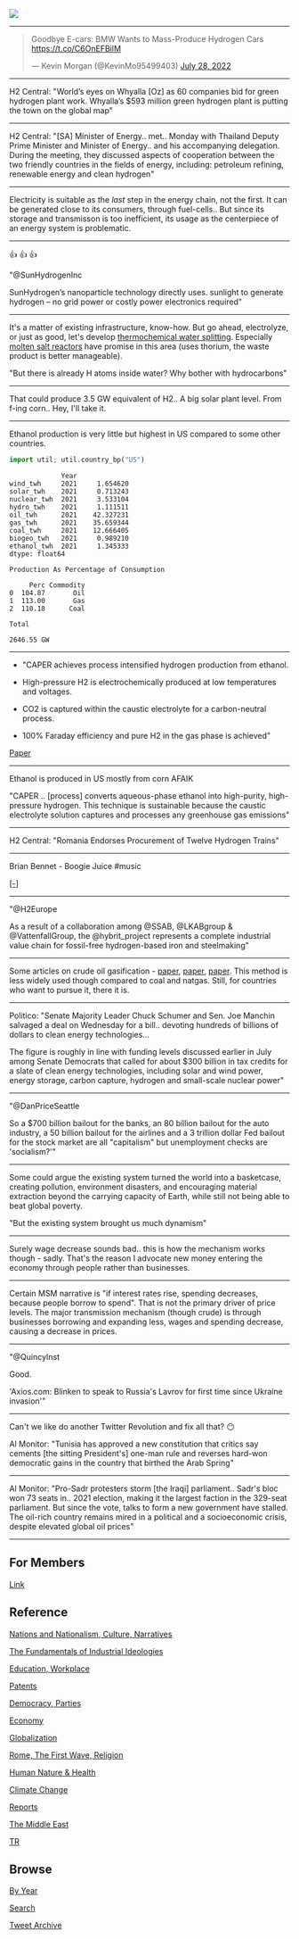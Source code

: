 <img src="https://drive.google.com/uc?export=view&id=1B2wf9R7AMH1d7Vw6e2mucLbIQ5NSjir7"/>

---

<blockquote class="twitter-tweet"><p lang="en" dir="ltr">Goodbye E-cars: BMW Wants to Mass-Produce Hydrogen Cars <a href="https://t.co/C6OnEFBilM">https://t.co/C6OnEFBilM</a></p>&mdash; Kevin Morgan (@KevinMo95499403) <a href="https://twitter.com/KevinMo95499403/status/1552561038775799809?ref_src=twsrc%5Etfw">July 28, 2022</a></blockquote> <script async src="https://platform.twitter.com/widgets.js" charset="utf-8"></script>

---

H2 Central: "World’s eyes on Whyalla [Oz] as 60 companies bid for
green hydrogen plant work. Whyalla’s $593 million green hydrogen plant
is putting the town on the global map"

---

H2 Central: "[SA] Minister of Energy..  met..  Monday with Thailand
Deputy Prime Minister and Minister of Energy..  and his accompanying
delegation. During the meeting, they discussed aspects of cooperation
between the two friendly countries in the fields of energy, including:
petroleum refining, renewable energy and clean hydrogen"

---

Electricity is suitable as the *last* step in the energy chain, not
the first. It can be generated close to its consumers, through
fuel-cells.. But since its storage and transmisson is too inefficient,
its usage as the centerpiece of an energy system is problematic. 

---

👍 👍 👍 

"@SunHydrogenInc

SunHydrogen’s nanoparticle technology directly uses. sunlight to
generate hydrogen – no grid power or costly power electronics
required"

---

It's a matter of existing infrastructure, know-how. But go ahead,
electrolyze, or just as good, let's develop [thermochemical water splitting](2022/02/h2-thermo-chemical.html).
Especially [molten salt reactors](2022/02/h2-thermo-chemical.html#thorium)
have promise in this area (uses thorium, the waste product is better manageable).

"But there is already H atoms inside water? Why bother with hydrocarbons"

---

That could produce 3.5 GW equivalent of H2.. A big solar plant
level. From f-ing corn.. Hey, I'll take it.

---

Ethanol production is very little but highest in US compared to
some other countries.

```python
import util; util.country_bp("US")
```

```text
             Year
wind_twh     2021     1.654620
solar_twh    2021     0.713243
nuclear_twh  2021     3.533104
hydro_twh    2021     1.111511
oil_twh      2021    42.327231
gas_twh      2021    35.659344
coal_twh     2021    12.666405
biogeo_twh   2021     0.989210
ethanol_twh  2021     1.345333
dtype: float64

Production As Percentage of Consumption

     Perc Commodity
0  104.87       Oil
1  113.00       Gas
2  110.18      Coal

Total

2646.55 GW
```

---

- "CAPER achieves process intensified hydrogen production from ethanol.

- High-pressure H2 is electrochemically produced at low temperatures and voltages.

- CO2 is captured within the caustic electrolyte for a carbon-neutral process.

- 100% Faraday efficiency and pure H2 in the gas phase is achieved"

[Paper](https://www.sciencedirect.com/science/article/abs/pii/S0926860X22001703)

---

Ethanol is produced in US mostly from corn AFAIK

"CAPER .. [process] converts aqueous-phase ethanol into high-purity,
high-pressure hydrogen. This technique is sustainable because the
caustic electrolyte solution captures and processes any greenhouse gas
emissions"

---

H2 Central: "Romania Endorses Procurement of Twelve Hydrogen Trains"

---

Brian Bennet - Boogie Juice \#music

[[-]](https://youtu.be/V9HcjhfVKnU)

---

"@H2Europe

As a result of a collaboration among @SSAB, @LKABgroup &
@VattenfallGroup, the @hybrit_project represents a complete industrial
value chain for fossil-free hydrogen-based iron and steelmaking"

---

Some articles on crude oil gasification -
[paper](https://www.tandfonline.com/doi/abs/10.1080/10916466.2016.1255643),
[paper](https://www.researchgate.net/publication/328087957_Modeling_crude_oil_gasification),
[paper](https://www.researchgate.net/publication/320261146_Kinetic_modeling_of_crude_oil_gasification_for_hydrogen_production_with_in_situ_CO_2_capture).
This method is less widely used though compared to coal and natgas. Still,
for countries who want to pursue it, there it is. 

---

Politico: "Senate Majority Leader Chuck Schumer and Sen. Joe Manchin
salvaged a deal on Wednesday for a bill.. devoting hundreds of
billions of dollars to clean energy technologies...

The figure is roughly in line with funding levels discussed earlier in
July among Senate Democrats that called for about $300 billion in tax
credits for a slate of clean energy technologies, including solar and
wind power, energy storage, carbon capture, hydrogen and small-scale
nuclear power"

---

"@DanPriceSeattle

So a $700 billion bailout for the banks, an 80 billion bailout for the
auto industry, a 50 billion bailout for the airlines and a 3 trillion
dollar Fed bailout for the stock market are all "capitalism" but
unemployment checks are 'socialism?'"

---

Some could argue the existing system turned the world into a
basketcase, creating pollution, environment disasters, and encouraging
material extraction beyond the carrying capacity of Earth, while still
not being able to beat global poverty. 

"But the existing system brought us much dynamism"

---

Surely wage decrease sounds bad.. this is how the mechanism works
though - sadly.  That's the reason I advocate new money entering the
economy through people rather than businesses.

---

Certain MSM narrative is "if interest rates rise, spending decreases,
because people borrow to spend". That is not the primary driver of
price levels. The major transmission mechanism (though crude) is
through businesses borrowing and expanding less, wages and spending
decrease, causing a decrease in prices.

---

"@QuincyInst

Good.

'Axios.com: Blinken to speak to Russia's Lavrov for first time since
Ukraine invasion'"

---

Can't we like do another Twitter Revolution and fix all that? 😶

Al Monitor: "Tunisia has approved a new constitution that critics say
cements [the sitting President's] one-man rule and reverses hard-won
democratic gains in the country that birthed the Arab Spring"

---

Al Monitor: "Pro-Sadr protesters storm [the Iraqi] parliament.. Sadr's
bloc won 73 seats in.. 2021 election, making it the largest faction in
the 329-seat parliament. But since the vote, talks to form a new
government have stalled. The oil-rich country remains mired in a
political and a socioeconomic crisis, despite elevated global oil
prices"

---

## For Members

[Link](https://thirdwave-members.herokuapp.com)

## Reference

[Nations and Nationalism, Culture, Narratives](2013/02/nations-and-nationalism.html)

[The Fundamentals of Industrial Ideologies](2011/04/fundamentals-of-industrial-ideologies.html)

[Education, Workplace](2017/09/education-workplace.html)

[Patents](2018/09/patents.html)

[Democracy, Parties](2016/11/democracy.html)

[Economy](2018/05/economy.html)

[Globalization](2018/09/globalization.html)

[Rome, The First Wave, Religion](2017/12/rome.html)

[Human Nature & Health](2020/07/human-nature.html)

[Climate Change](2018/12/climate.html)

[Reports](2019/05/reports.html)

[The Middle East](2019/07/middleeast.html)

[TR](../tr)

## Browse

[By Year](years.html)

[Search](search.html)

[Tweet Archive](tweets/index.html)
